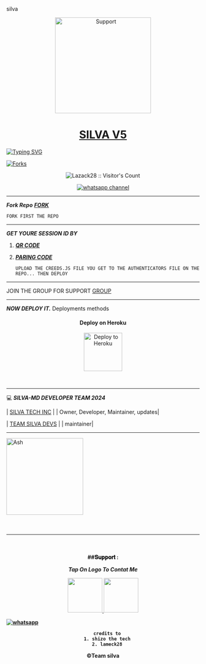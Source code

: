 silva

</p>
</p>
<p align="center">
  <a href="https://whatsapp.com/channel/0029VaAkETLLY6d8qhLmZt2v">
    <img alt=Support height="250" src="https://github.com/Sylivanu/silva-v5/silva v5.jpeg"> 
    </p>
<h1 align="center">    SILVA V5
</h1>
<p align="center"> 
    </p>


   [![Typing SVG](https://readme-typing-svg.herokuapp.com?font=Rockstar-ExtraBold&color=F33A6A&lines=WELCOME+TO+SILVA+MD+v2+MADE+BY;SILVA;THANKS+FOR+VISITING+MY+REPO)](https://git.io/typing-svg)



<p align="left">
  <a href="" target="_blank">
    <img alt="Forks" src="https://img.shields.io/github/forks/SilvaTechB/silva-v5" />
  </a>



</p>
<p align="center"><img src="https://profile-counter.glitch.me/{SilvaTechB}/count.svg" alt="Lazack28 :: Visitor's Count" /></p>
<p align="center">
 <a href="https://whatsapp.com/channel/0029VaAkETLLY6d8qhLmZt2v" target="_blank">
    <img alt="whatsapp channel" src="https://img.shields.io/badge/ SILVA-BOT Support Channel -25D366?style=for-the-badge&logo=whatsapp&logoColor=green" />
  </a>
</p>

---

 ***Fork Repo***
 ***[FORK](https://github.com/SilvaTechB/silva-v5/fork)***

    FORK FIRST THE REPO
---

***GET YOURE SESSION ID BY***

1. ***[QR CODE](https://gpt-qr-code.onrender.com/elisa)***

2. ***[PARING CODE](https://creds-1.onrender.com/pair)***


     `UPLOAD THE CREEDS.JS FILE YOU GET TO THE AUTHENTICATORS FILE ON THE REPO... THEN DEPLOY`







--- 

JOIN THE GROUP FOR SUPPORT 
[GROUP](https://chat.whatsapp.com/Lr80ac3MKKIKGew8mFES2a)

---

 ***NOW  DEPLOY IT.***
Deployments methods


<h4 align="center"> Deploy on Heroku
</h4>

</p>

<p align="center" >
    <a href="https://heroku.com/deploy?template=https://github.com/SilvaTechB/silva-v5">
    <img src="https://telegra.ph/file/873a73bb44e63d9598fa8.png" width="100px" alt="Deploy to Heroku" >
    </a>

</p> 

<br>



----

💻 ***SILVA-MD DEVELOPER TEAM* *2024***

| [SILVA TECH INC](https://github.com/SilvaTechB) |
| Owner, Developer, Maintainer, updates|

| [TEAM SILVA DEVS](https://chat.whatsapp.com/Lr80ac3MKKIKGew8mFES2a) |
| maintainer|


---
<a href="[https://github.com/SilvaTechB.png]"><img src="https://github.com/SilvaTechB.png" width="200" height="200" alt="Ash"/></a>
 </div>
<br>
<h4 align="center">

---

  </br> 
<h4 align="center">
##𝐒𝐮𝐩𝐩𝐨𝐫𝐭 :

 ***Tap On Logo To Contat Me***
 <p align="center">
  <a href="sylivanusmomanyi@gmail.com">
    <img src="silva v5.jpeg" align="centre" width="90" />
   <a href="https://wa.me/255734980103?text=Hi%20Lazack%20Sir...%20I%20need%20some%20help%20in%20Lazack Bot">
    <img src="https://telegra.ph/file/aa1fd064edcf7c32cf42d.png" align="centre" width="90" />


<p align="left">
  <a aria-label="Join our chats" href="https://chat.whatsapp.com/Lr80ac3MKKIKGew8mFES2a" target="_blank">
    <img alt="whatsapp" src="https://img.shields.io/badge/Join Our Bot Group-25D366?style=for-the-badge&logo=whatsapp&logoColor=white" />
  </a>



</br>



       credits to
       1. shizo the tech
       2. lameck28

©Team silva